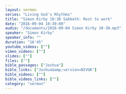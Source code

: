 ```yaml
---
layout: sermon
series: "Living God's Rhythms"
title: "Simon Kirby 10:30 Sabbath: Rest to work"
date: "2016-09-04 10:30:00"
audio: "/documents/2016-09-04 Simon Kirby 10-30.mp3"
speaker: "Simon Kirby"
speaker_info: ""
duration: "16'45"
youtube_videos: [""]
vimeo_videos: [""]
slides: [""]
files: [""]
bible_passages: ["Joshua"]
bible_links: ["Joshua&amp;version=NIVUK"]
bible_videos: [""]
bible_videos_links: [""]
category: "sermon"
---
```

